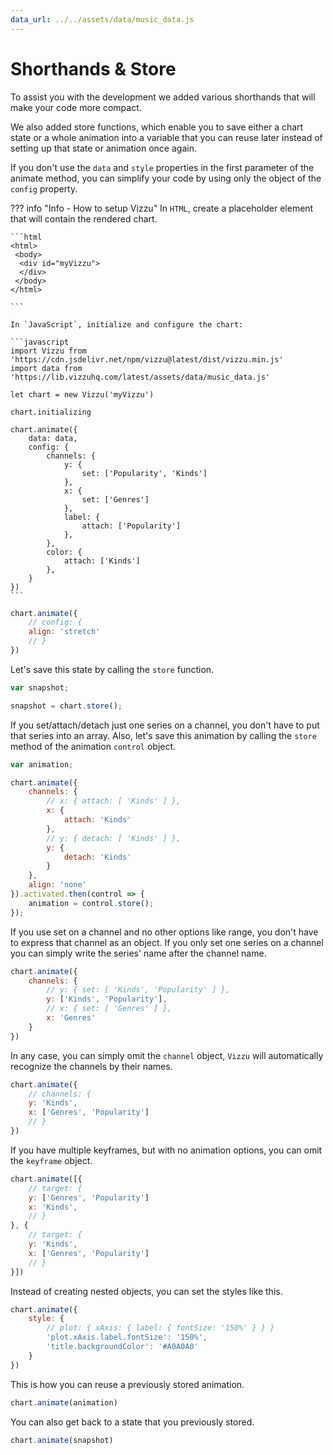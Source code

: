 ```yaml
---
data_url: ../../assets/data/music_data.js
---
```


# Shorthands & Store

To assist you with the development we added various shorthands that will make
your code more compact.

We also added store functions, which enable you to save either a chart state or
a whole animation into a variable that you can reuse later instead of setting up
that state or animation once again.

If you don't use the `data` and `style` properties in the first parameter of the
animate method, you can simplify your code by using only the object of the
`config` property.

<div id="tutorial_01"></div>

??? info "Info - How to setup Vizzu"
    In `HTML`, create a placeholder element that will contain the rendered
    chart.

    ```html
    <html>
     <body>
      <div id="myVizzu">
      </div>
     </body>
    </html>

    ```

    In `JavaScript`, initialize and configure the chart:

    ```javascript
    import Vizzu from 'https://cdn.jsdelivr.net/npm/vizzu@latest/dist/vizzu.min.js'
    import data from 'https://lib.vizzuhq.com/latest/assets/data/music_data.js'

    let chart = new Vizzu('myVizzu')

    chart.initializing

    chart.animate({
        data: data,
        config: {
            channels: {
                y: {
                    set: ['Popularity', 'Kinds']
                },
                x: {
                    set: ['Genres']
                },
                label: {
                    attach: ['Popularity']
                },
            },
            color: {
                attach: ['Kinds']
            },
        }
    })
    ```

```javascript
chart.animate({
    // config: {
    align: 'stretch'
    // }
})
```

Let's save this state by calling the `store` function.

<div id="tutorial_02"></div>

```javascript
var snapshot;

snapshot = chart.store();
```

If you set/attach/detach just one series on a channel, you don't have to put
that series into an array. Also, let's save this animation by calling the
`store` method of the animation `control` object.

<div id="tutorial_03"></div>

```javascript
var animation;

chart.animate({
    channels: {
        // x: { attach: [ 'Kinds' ] },
        x: {
            attach: 'Kinds'
        },
        // y: { detach: [ 'Kinds' ] },
        y: {
            detach: 'Kinds'
        }
    },
    align: 'none'
}).activated.then(control => {
    animation = control.store();
});
```

If you use set on a channel and no other options like range, you don't have to
express that channel as an object. If you only set one series on a channel you
can simply write the series' name after the channel name.

<div id="tutorial_04"></div>

```javascript
chart.animate({
    channels: {
        // y: { set: [ 'Kinds', 'Popularity' ] },
        y: ['Kinds', 'Popularity'],
        // x: { set: [ 'Genres' ] },
        x: 'Genres'
    }
})
```

In any case, you can simply omit the `channel` object, `Vizzu` will
automatically recognize the channels by their names.

<div id="tutorial_05"></div>

```javascript
chart.animate({
    // channels: {
    y: 'Kinds',
    x: ['Genres', 'Popularity']
    // }
})
```

If you have multiple keyframes, but with no animation options, you can omit the
`keyframe` object.

<div id="tutorial_06"></div>

```javascript
chart.animate([{
    // target: {
    y: ['Genres', 'Popularity']
    x: 'Kinds',
    // }
}, {
    // target: {
    y: 'Kinds',
    x: ['Genres', 'Popularity']
    // }
}])
```

Instead of creating nested objects, you can set the styles like this.

<div id="tutorial_07"></div>

```javascript
chart.animate({
    style: {
        // plot: { xAxis: { label: { fontSize: '150%' } } }
        'plot.xAxis.label.fontSize': '150%',
        'title.backgroundColor': '#A0A0A0'
    }
})
```

This is how you can reuse a previously stored animation.

<div id="tutorial_08"></div>

```javascript
chart.animate(animation)
```

You can also get back to a state that you previously stored.

<div id="tutorial_09"></div>

```javascript
chart.animate(snapshot)
```

<script src="../shorthands_store.js"></script>
